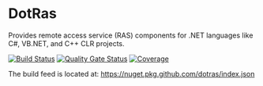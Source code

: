 # DotRas
Provides remote access service (RAS) components for .NET languages like C#, VB.NET, and C++ CLR projects.

[![Build Status](https://github.com/dotras/dotras/actions/workflows/ci.yml/badge.svg)](https://github.com/DotRas/DotRas/actions/workflows/ci.yml)
[![Quality Gate Status](https://sonarcloud.io/api/project_badges/measure?project=DotRas_DotRas&metric=alert_status)](https://sonarcloud.io/summary/new_code?id=DotRas_DotRas)
[![Coverage](https://sonarcloud.io/api/project_badges/measure?project=DotRas_DotRas&metric=coverage)](https://sonarcloud.io/summary/new_code?id=DotRas_DotRas)

The build feed is located at: https://nuget.pkg.github.com/dotras/index.json
